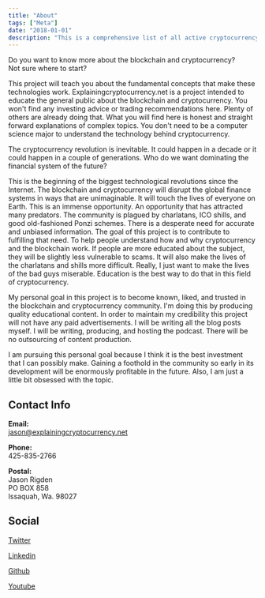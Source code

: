 ```yaml
---
title: "About"
tags: ["Meta"]
date: "2018-01-01"
description: "This is a comprehensive list of all active cryptocurrency and blockchain podcasts. It is updated weekly and maintained by Jason Rigden.  "
---
```


Do you want to know more about the blockchain and cryptocurrency?<br>
Not sure where to start? 

This project will teach you about the fundamental concepts that make these technologies work. Explainingcryptocurrency.net is a project intended to educate the general public about the blockchain and cryptocurrency. You won't find any investing advice or trading recommendations here. Plenty of others are already doing that. What you will find here is honest and straight forward explanations of complex topics. You don't need to be a computer science major to understand the technology behind cryptocurrency.  

 

The cryptocurrency revolution is inevitable. It could happen in a decade or it could happen in a couple of generations. Who do we want dominating the financial system of the future?  

 

This is the beginning of the biggest technological revolutions since the Internet. The blockchain and cryptocurrency will disrupt the global finance systems in ways that are unimaginable. It will touch the lives of everyone on Earth. This is an immense opportunity. An opportunity that has attracted many predators. The community is plagued by charlatans, ICO shills, and good old-fashioned Ponzi schemes. There is a desperate need for accurate and unbiased information. The goal of this project is to contribute to fulfilling that need. To help people understand how and why cryptocurrency and the blockchain work. If people are more educated about the subject, they will be slightly less vulnerable to scams. It will also make the lives of the charlatans and shills more difficult. Really, I just want to make the lives of the bad guys miserable. Education is the best way to do that in this field of cryptocurrency. 

 

My personal goal in this project is to become known, liked, and trusted in the blockchain and cryptocurrency community. I'm doing this by producing quality educational content. In order to maintain my credibility this project will not have any paid advertisements. I will be writing all the blog posts myself. I will be writing, producing, and hosting the podcast. There will be no outsourcing of content production. 

 

I am pursuing this personal goal because I think it is the best investment that I can possibly make. Gaining a foothold in the community so early in its development will be enormously profitable in the future. Also, I am just a little bit obsessed with the topic. 

## Contact Info 

**Email:**<br>jason@explainingcryptocurrency.net 

**Phone:**<br>425-835-2766 

**Postal:**<br>Jason Rigden<br>PO BOX 858<br>Issaquah, Wa. 98027


## Social

[Twitter](https://twitter.com/mr_rigden)

[Linkedin](https://www.linkedin.com/in/jasonrigden/)

[Github](https://github.com/jrigden)

[Youtube](https://www.youtube.com/c/MrRigdensChannel)

